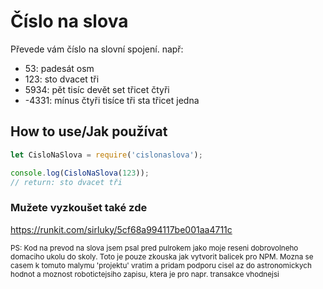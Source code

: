 # Číslo na slova

Převede vám číslo na slovní spojení.
např:

- 53: padesát osm
- 123: sto dvacet tři
- 5934: pět tisíc devět set třicet čtyři
- -4331: mínus čtyři tisíce tři sta třicet jedna

## How to use/Jak používat

```js
let CisloNaSlova = require('cislonaslova');

console.log(CisloNaSlova(123));
// return: sto dvacet tři
```
### Mužete vyzkoušet také zde
https://runkit.com/sirluky/5cf68a994117be001aa4711c

<small>PS: Kod na prevod na slova jsem psal pred pulrokem jako moje reseni dobrovolneho domaciho ukolu do skoly. Toto je pouze zkouska jak vytvorit balicek pro NPM. Mozna se casem k tomuto malymu 'projektu' vratim a pridam podporu cisel az do astronomickych hodnot a moznost robotictejsiho zapisu, ktera je pro napr. transakce vhodnejsi</small>

